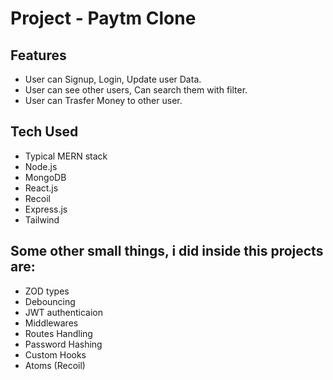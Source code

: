 # Project - Paytm Clone

## Features 
- User can Signup, Login, Update user Data.
- User can see other users, Can search them with filter.
- User can Trasfer Money to other user. 


## Tech Used 
- Typical MERN stack
- Node.js
- MongoDB
- React.js 
- Recoil 
- Express.js
- Tailwind

## Some other small things, i did inside this projects are:
- ZOD types
- Debouncing
- JWT authenticaion
- Middlewares
- Routes Handling
- Password Hashing
- Custom Hooks
- Atoms (Recoil)
